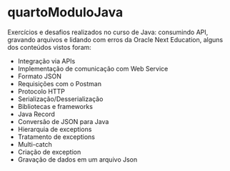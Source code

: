 # quartoModuloJava
Exercícios e desafios realizados no curso de Java: consumindo API, gravando arquivos e lidando com erros da Oracle Next Education,
alguns dos conteúdos vistos foram:

* Integração via APIs
* Implementação de comunicação com Web Service
* Formato JSON
* Requisições com o Postman
* Protocolo HTTP
* Serialização/Desserialização
* Bibliotecas e frameworks
* Java Record
* Conversão de JSON para Java
* Hierarquia de exceptions
* Tratamento de exceptions
* Multi-catch
* Criação de exception
* Gravação de dados em um arquivo Json
